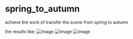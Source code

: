 # spring_to_autumn
achieve the work of transfer the scene from spring to autumn

the results like:
![image](https://github.com/darkwhale/spring_to_autumn/raw/master/season/1.jpg)
![image](https://github.com/darkwhale/spring_to_autumn/raw/master/season/2.jpg)
![image](https://github.com/darkwhale/spring_to_autumn/raw/master/season/3.jpg)
